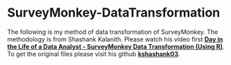 # SurveyMonkey-DataTransformation

The following is my method of data transformation of SurveyMonkey. The methodology is from 
Shashank Kalanith. Please watch his video first __[Day in the Life of a Data Analyst - SurveyMonkey Data Transformation (Using R)](https://youtu.be/25Vko7udQ-g)__. 
To get the original files please visit his github __[kshashank03](https://github.com/kshashank03/Survey-Monkey-Tutorial)__.
